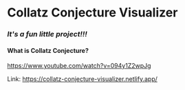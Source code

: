 # Collatz Conjecture Visualizer

### _It's a fun little project!!!_


#### What is Collatz Conjecture? 
https://www.youtube.com/watch?v=094y1Z2wpJg



Link: https://collatz-conjecture-visualizer.netlify.app/
